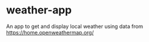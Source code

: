 # weather-app

An app to get and display local weather using data from https://home.openweathermap.org/
